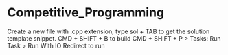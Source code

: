 # Competitive_Programming

Create a new file with .cpp extension, type sol + TAB to get the solution template snippet.
CMD + SHIFT + B to build
CMD + SHIFT + P > Tasks: Run Task > Run With IO Redirect to run